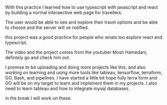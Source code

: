With this practice I learned how to use typescript with javascript and react by building a normal interaective web page for travellers. 

The user would be able to see and explore their travel options and be able to choose and the server will ve notified. 

this project was a good practice for people who wnats too explore react and typescript.

The video and the project comes from the youtuber Mosh Hamedani, defintely go and check him out.

I promise to be uploading and doing more projects like this, and also working on learning and using more tools like tableau, tensorflow, terraform, GO, Bash, and pipelines. I have started a little bit hope fully terra form and GO will be on my target to learn and implement them in my projects. I also need to learn tableau and how to integrate mysql databases.

in the break I will work on these.

